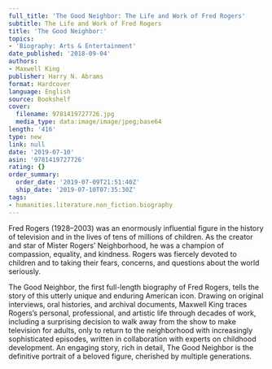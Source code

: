```yaml
---
full_title: 'The Good Neighbor: The Life and Work of Fred Rogers'
subtitle: The Life and Work of Fred Rogers
title: 'The Good Neighbor:'
topics:
- 'Biography: Arts & Entertainment'
date_published: '2018-09-04'
authors:
- Maxwell King
publisher: Harry N. Abrams
format: Hardcover
language: English
source: Bookshelf
cover:
  filename: 9781419727726.jpg
  media_type: data:image/image/jpeg;base64
length: '416'
type: new
link: null
date: '2019-07-10'
asin: '9781419727726'
rating: {}
order_summary:
  order_date: '2019-07-09T21:51:40Z'
  ship_date: '2019-07-10T07:35:30Z'
tags:
- humanities.literature.non_fiction.biography
---
```

Fred Rogers (1928–2003) was an enormously influential figure in the history of television and in the lives of tens of millions of children. As the creator and star of Mister Rogers’ Neighborhood, he was a champion of compassion, equality, and kindness. Rogers was fiercely devoted to children and to taking their fears, concerns, and questions about the world seriously.

The Good Neighbor, the first full-length biography of Fred Rogers, tells the story of this utterly unique and enduring American icon. Drawing on original interviews, oral histories, and archival documents, Maxwell King traces Rogers’s personal, professional, and artistic life through decades of work, including a surprising decision to walk away from the show to make television for adults, only to return to the neighborhood with increasingly sophisticated episodes, written in collaboration with experts on childhood development. An engaging story, rich in detail, The Good Neighbor is the definitive portrait of a beloved figure, cherished by multiple generations.

